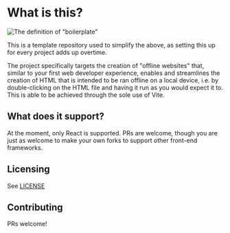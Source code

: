 # What is this?

![The definition of "boilerplate"](https://i.imgur.com/0xEmAP6.png)

This is a template repository used to simplify the above, as setting this up for every project adds up overtime.

The project specifically targets the creation of "offline websites" that, similar to your first web developer experience, enables and streamlines the creation of HTML that is intended to be ran offline on a local device, i.e. by double-clicking on the HTML file and having it run as you would expect it to. This is able to be achieved through the sole use of Vite.

## What does it support?

At the moment, only React is supported. PRs are welcome, though you are just as welcome to make your own forks to support other front-end frameworks.

## Licensing

See [LICENSE](https://github.com/cyrus01337/vite-offline-localhost-boilerplate/blob/main/LICENSE)

## Contributing

PRs welcome!
